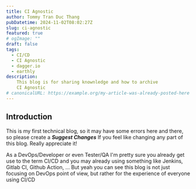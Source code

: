 ```yaml
---
title: CI Agnostic
author: Tommy Tran Duc Thang
pubDatetime: 2024-11-02T08:02:27Z 
slug: ci-agnostic
featured: true
# ogImage: ""
draft: false
tags:
  - CI/CD
  - CI Agnostic
  - dagger.io
  - earthly
description:
    This blog is for sharing knownledge and how to archive
    CI Agnostic
# canonicalURL: https://example.org/my-article-was-already-posted-here
---
```


## Introduction

This is my first technical blog, so it may have some errors here and 
there, so please create a ***Suggest Changes*** If you feel like changing
any part of this blog. Really appreciate it!

As a DevOps/Developer or even Tester/QA I'm pretty sure you already get use
to the term CI/CD and you may already using something like Jenkins, Gitlab 
CI, Github Action, ... But yeah you can see this blog is not just focusing on 
DevOps point of view, but rather for the experience of everyone using CI/CD
